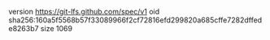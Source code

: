 version https://git-lfs.github.com/spec/v1
oid sha256:160a5f5568b57f33089966f2cf72816efd299820a685cffe7282dffede8263b7
size 1069
